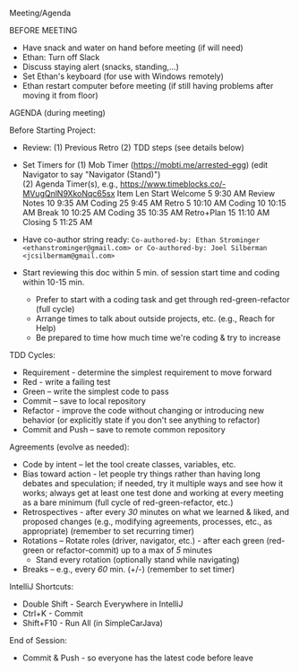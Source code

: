 Meeting/Agenda

BEFORE MEETING

- Have snack and water on hand before meeting (if will need)
- Ethan: Turn off Slack
- Discuss staying alert (snacks, standing,...)
- Set Ethan's keyboard (for use with Windows remotely)
- Ethan restart computer before meeting (if still having problems after moving it from floor)

AGENDA (during meeting)

Before Starting Project:

- Review:
  (1) Previous Retro 
  (2) TDD steps (see details below)

- Set Timers for
  (1) Mob Timer (https://mobti.me/arrested-egg) (edit Navigator to say "Navigator (Stand)")  
  (2) Agenda Timer(s), e.g., https://www.timeblocks.co/-MVugQnlN9XkoNqc65sx
          Item	       Len	 Start
          Welcome	    5	 9:30 AM
          Review Notes 10	 9:35 AM
          Coding	   25	 9:45 AM
          Retro	        5	10:10 AM
          Coding	   10	10:15 AM
          Break        10	10:25 AM
          Coding	   35	10:35 AM
          Retro+Plan   15	11:10 AM
          Closing	    5	11:25 AM

- Have co-author string ready:
        ``
        Co-authored-by: Ethan Strominger <ethanstrominger@gmail.com>
        or
        Co-authored-by: Joel Silberman <jcsilbermam@gmail.com>
        ``
- Start reviewing this doc within 5 min. of session start time and coding within 10-15 min.
  - Prefer to start with a coding task and get through red-green-refactor (full cycle)
  - Arrange times to talk about outside projects, etc. (e.g., Reach for Help)
  - Be prepared to time how much time we're coding & try to increase

TDD Cycles:

- Requirement - determine the simplest requirement to move forward
- Red - write a failing test
- Green – write the simplest code to pass
- Commit – save to local repository
- Refactor - improve the code without changing or introducing new behavior (or explicitly state if you don't see anything to refactor)
- Commit and Push – save to remote common repository

Agreements (evolve as needed):

- Code by intent – let the tool create classes, variables, etc.
- Bias toward action - let people try things rather than having long debates and speculation; if needed, try it multiple ways and see how it works; always get at least one test done and working at every meeting as a bare minimum (full cycle of red-green-refactor, etc.)
- Retrospectives - after every _30_ minutes on what we learned & liked, and proposed changes (e.g., modifying agreements, processes, etc., as appropriate) (remember to set recurring timer)
- Rotations
  – Rotate roles (driver, navigator, etc.) - after each green (red-green or refactor-commit) up to a max of _5_ minutes
  - Stand every rotation (optionally stand while navigating)
- Breaks – e.g., every _60_ min. (+/-) (remember to set timer)


IntelliJ Shortcuts:

- Double Shift - Search Everywhere in IntelliJ
- Ctrl+K - Commit
- Shift+F10 - Run All (in SimpleCarJava)

End of Session:

- Commit & Push - so everyone has the latest code before leave